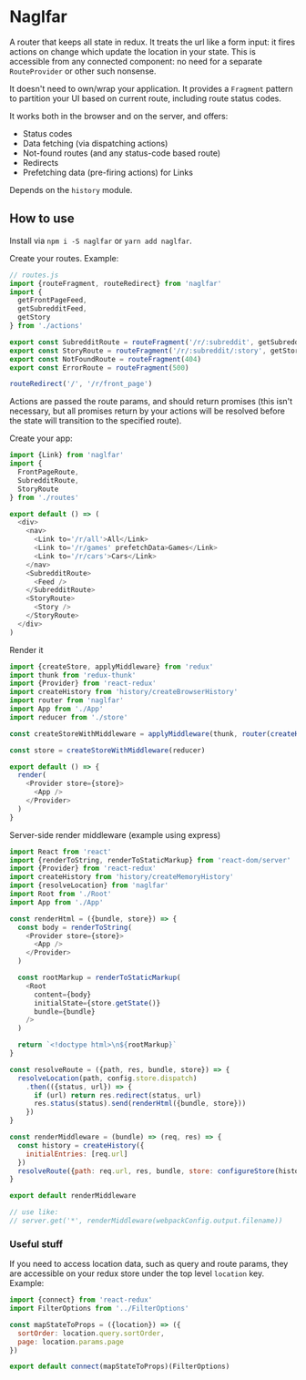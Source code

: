 
# Naglfar

A router that keeps all state in redux. It treats the url like a form input: it fires actions on change which update the location in your state. This is accessible from any connected component: no need for a separate `RouteProvider` or other such nonsense. 

It doesn't need to own/wrap your application. It provides a `Fragment` pattern to partition your UI based on current route, including route status codes.

It works both in the browser and on the server, and offers: 

- Status codes
- Data fetching (via dispatching actions)
- Not-found routes (and any status-code based route)
- Redirects
- Prefetching data (pre-firing actions) for Links 

Depends on the `history` module.  

## How to use

Install via `npm i -S naglfar` or `yarn add naglfar`.

Create your routes. Example: 

```js
// routes.js
import {routeFragment, routeRedirect} from 'naglfar'
import {
  getFrontPageFeed,
  getSubredditFeed,
  getStory
} from './actions'

export const SubredditRoute = routeFragment('/r/:subreddit', getSubredditFeed)
export const StoryRoute = routeFragment('/r/:subreddit/:story', getStory)
export const NotFoundRoute = routeFragment(404)
export const ErrorRoute = routeFragment(500)

routeRedirect('/', '/r/front_page')
```
Actions are passed the route params, and should return promises (this isn't necessary, but all promises return by your actions will be resolved before the state will transition to the specified route).

Create your app: 

```js
import {Link} from 'naglfar'
import {
  FrontPageRoute,
  SubredditRoute,
  StoryRoute
} from './routes'

export default () => (
  <div>
    <nav>
      <Link to='/r/all'>All</Link>
      <Link to='/r/games' prefetchData>Games</Link>
      <Link to='/r/cars'>Cars</Link>
    </nav>
    <SubredditRoute>
      <Feed />
    </SubredditRoute>
    <StoryRoute>
      <Story />
    </StoryRoute>
  </div>
)
```

Render it

```js
import {createStore, applyMiddleware} from 'redux'
import thunk from 'redux-thunk'
import {Provider} from 'react-redux'
import createHistory from 'history/createBrowserHistory'
import router from 'naglfar'
import App from './App'
import reducer from './store'

const createStoreWithMiddleware = applyMiddleware(thunk, router(createHistory()))(createStore)

const store = createStoreWithMiddleware(reducer)

export default () => {
  render(
    <Provider store={store}>
      <App />
    </Provider>
  )
}
```

Server-side render middleware (example using express)

```js
import React from 'react'
import {renderToString, renderToStaticMarkup} from 'react-dom/server'
import {Provider} from 'react-redux'
import createHistory from 'history/createMemoryHistory'
import {resolveLocation} from 'naglfar'
import Root from './Root'
import App from './App'

const renderHtml = ({bundle, store}) => {
  const body = renderToString(
    <Provider store={store}>
      <App />
    </Provider>
  )

  const rootMarkup = renderToStaticMarkup(
    <Root 
      content={body}
      initialState={store.getState()}
      bundle={bundle}
    />
  )

  return `<!doctype html>\n${rootMarkup}`
}

const resolveRoute = ({path, res, bundle, store}) => {
  resolveLocation(path, config.store.dispatch)
    .then(({status, url}) => {
      if (url) return res.redirect(status, url)
      res.status(status).send(renderHtml({bundle, store}))
    })
}

const renderMiddleware = (bundle) => (req, res) => {
  const history = createHistory({
    initialEntries: [req.url]
  })
  resolveRoute({path: req.url, res, bundle, store: configureStore(history)})
}

export default renderMiddleware

// use like:
// server.get('*', renderMiddleware(webpackConfig.output.filename))
```

### Useful stuff

If you need to access location data, such as query and route params, they are accessible on your redux store under the top level `location` key. Example: 

```js
import {connect} from 'react-redux'
import FilterOptions from '../FilterOptions'

const mapStateToProps = ({location}) => ({
  sortOrder: location.query.sortOrder,
  page: location.params.page
})

export default connect(mapStateToProps)(FilterOptions)
```
